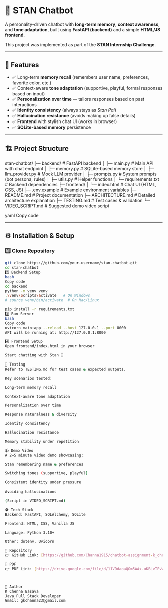 # 🤖 STAN Chatbot

A personality-driven chatbot with **long-term memory**, **context awareness**, and **tone adaptation**, built using **FastAPI (backend)** and a simple **HTML/JS frontend**.

This project was implemented as part of the **STAN Internship Challenge**.

---

## 🚀 Features
- ✅ Long-term **memory recall** (remembers user name, preferences, favorite color, etc.)
- ✅ Context-aware **tone adaptation** (supportive, playful, formal responses based on input)
- ✅ **Personalization over time** — tailors responses based on past interactions
- ✅ **Identity consistency** (always stays as *Stan Pal*)
- ✅ **Hallucination resistance** (avoids making up false details)
- ✅ **Frontend** with stylish chat UI (works in browser)
- ✅ **SQLite-based memory** persistence

---

## 🏗️ Project Structure
stan-chatbot/
├─ backend/ # FastAPI backend
│ ├─ main.py # Main API with chat endpoint
│ ├─ memory.py # SQLite-based memory store
│ ├─ llm_provider.py # Mock LLM provider
│ ├─ prompts.py # System prompts (bot persona, rules)
│ ├─ utils.py # Helper functions
│ └─ requirements.txt # Backend dependencies
├─ frontend/
│ └─ index.html # Chat UI (HTML, CSS, JS)
├─ .env.example # Example environment variables
├─ README.md # Project documentation
├─ ARCHITECTURE.md # Detailed architecture explanation
├─ TESTING.md # Test cases & validation
└─ VIDEO_SCRIPT.md # Suggested demo video script

yaml
Copy code

---

## ⚙️ Installation & Setup

### 1️⃣ Clone Repository
```bash
git clone https://github.com/your-username/stan-chatbot.git
cd stan-chatbot
2️⃣ Backend Setup
bash
Copy code
cd backend
python -m venv venv
.\venv\Scripts\activate   # On Windows
# source venv/bin/activate  # On Mac/Linux

pip install -r requirements.txt
3️⃣ Run Server
bash
Copy code
uvicorn main:app --reload --host 127.0.0.1 --port 8000
API will be running at: http://127.0.0.1:8000

4️⃣ Frontend Setup
Open frontend/index.html in your browser

Start chatting with Stan 🎉

🧪 Testing
Refer to TESTING.md for test cases & expected outputs.

Key scenarios tested:

Long-term memory recall

Context-aware tone adaptation

Personalization over time

Response naturalness & diversity

Identity consistency

Hallucination resistance

Memory stability under repetition

📹 Demo Video
A 2–5 minute video demo showcasing:

Stan remembering name & preferences

Switching tones (supportive, playful)

Consistent identity under pressure

Avoiding hallucinations

(Script in VIDEO_SCRIPT.md)

🛠️ Tech Stack
Backend: FastAPI, SQLAlchemy, SQLite

Frontend: HTML, CSS, Vanilla JS

Language: Python 3.10+

Other: dotenv, Uvicorn

📂 Repository
👉 GitHub Link: [https://github.com/Channa1915/chatbot-assignment-k_chenna_basava/]

📂 PDF
👉 PDF Link: [https://drive.google.com/file/d/11VDdaoaQOm5AAx-uKBLvTFvW758_QliE/view?usp=drive_link]



👤 Author
K Chenna Basava
Java Full Stack Developer
Gmail: gkchanna23@gmail.com

